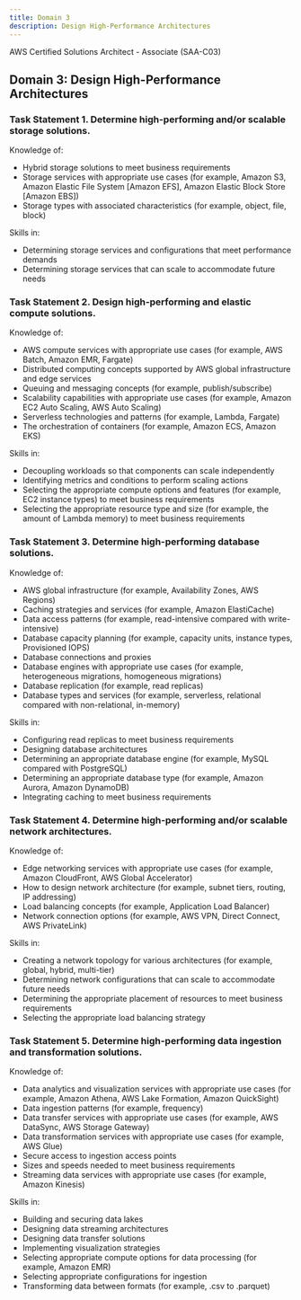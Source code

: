 ```yaml
---
title: Domain 3
description: Design High-Performance Architectures
---
```




AWS Certified Solutions Architect - Associate (SAA-C03)

## Domain 3: Design High-Performance Architectures

### Task Statement 1. Determine high-performing and/or scalable storage solutions. 
 
Knowledge of: 
*   Hybrid storage solutions to meet business requirements  
*   Storage services with appropriate use cases (for example, Amazon S3, Amazon Elastic File System [Amazon EFS], Amazon Elastic Block Store [Amazon EBS]) 
*   Storage types with associated characteristics (for example, object, file, block) 

Skills in: 
*   Determining storage services and configurations that meet performance demands 
*   Determining storage services that can scale to accommodate future needs 

 
### Task Statement 2. Design high-performing and elastic compute solutions. 
 
Knowledge of: 
*   AWS compute services with appropriate use cases (for example, AWS Batch, Amazon EMR, Fargate)  
*   Distributed computing concepts supported by AWS global infrastructure and edge services 
*   Queuing and messaging concepts (for example, publish/subscribe) 
*   Scalability capabilities with appropriate use cases (for example, Amazon EC2 Auto Scaling, AWS Auto Scaling) 
*   Serverless technologies and patterns (for example, Lambda, Fargate) 
*   The orchestration of containers (for example, Amazon ECS, Amazon EKS) 
 
Skills in: 
*   Decoupling workloads so that components can scale independently 
*   Identifying metrics and conditions to perform scaling actions 
*   Selecting the appropriate compute options and features (for example, EC2 instance types) to meet business requirements 
*   Selecting the appropriate resource type and size (for example, the amount of Lambda memory) to meet business requirements 
 
### Task Statement 3. Determine high-performing database solutions. 
 
Knowledge of: 
*   AWS global infrastructure (for example, Availability Zones, AWS Regions) 
*   Caching strategies and services (for example, Amazon ElastiCache) 
*   Data access patterns (for example, read-intensive compared with write-intensive) 
*   Database capacity planning (for example, capacity units, instance types, Provisioned IOPS) 
*   Database connections and proxies 
*   Database engines with appropriate use cases (for example, heterogeneous migrations, homogeneous migrations) 
*   Database replication (for example, read replicas) 
*   Database types and services (for example, serverless, relational compared with non-relational, in-memory) 
 
Skills in: 
*   Configuring read replicas to meet business requirements 
*   Designing database architectures 
*   Determining an appropriate database engine (for example, MySQL compared with PostgreSQL) 
*   Determining an appropriate database type (for example, Amazon Aurora, Amazon DynamoDB) 
*   Integrating caching to meet business requirements 
### Task Statement 4. Determine high-performing and/or scalable network architectures. 
 
Knowledge of: 
*   Edge networking services with appropriate use cases (for example, Amazon CloudFront, AWS Global Accelerator)  
*   How to design network architecture (for example, subnet tiers, routing, IP addressing) 
*   Load balancing concepts (for example, Application Load Balancer) 
*   Network connection options (for example, AWS VPN, Direct Connect, AWS PrivateLink) 
 
Skills in: 
*   Creating a network topology for various architectures (for example, global, hybrid, multi-tier)  
*   Determining network configurations that can scale to accommodate future needs 
*   Determining the appropriate placement of resources to meet business requirements 
*   Selecting the appropriate load balancing strategy  
 
### Task Statement 5. Determine high-performing data ingestion and transformation solutions. 
 
Knowledge of: 
*   Data analytics and visualization services with appropriate use cases (for example, Amazon Athena, AWS Lake Formation, Amazon QuickSight) 
*   Data ingestion patterns (for example, frequency) 
*   Data transfer services with appropriate use cases (for example, AWS DataSync, AWS Storage Gateway)  
*   Data transformation services with appropriate use cases (for example, AWS Glue)  
*   Secure access to ingestion access points 
*   Sizes and speeds needed to meet business requirements 
*   Streaming data services with appropriate use cases (for example, Amazon Kinesis) 
 
Skills in: 
*   Building and securing data lakes 
*   Designing data streaming architectures  
*   Designing data transfer solutions 
*   Implementing visualization strategies 
*   Selecting appropriate compute options for data processing (for example, Amazon EMR) 
*   Selecting appropriate configurations for ingestion 
*   Transforming data between formats (for example, .csv to .parquet) 
